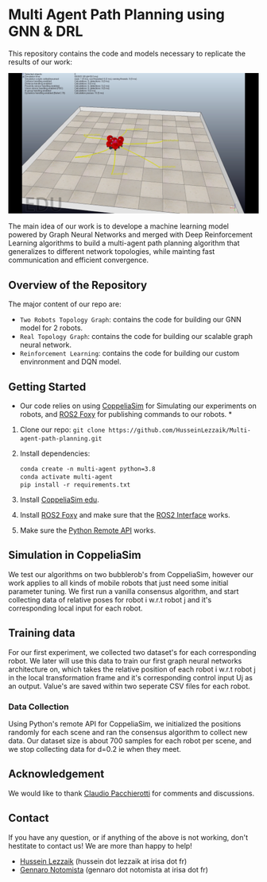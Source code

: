 # Multi Agent Path Planning using GNN & DRL

This repository contains the code and models necessary to replicate the results of our work:

<p>
<img src="consensus_graph.PNG" width="1000" >
</p>

The main idea of our work is to develope a machine learning model powered by Graph Neural Networks and merged with Deep Reinforcement Learning algorithms 
to build a multi-agent path planning algorithm that generalizes to different network topologies, while mainting fast communication and efficient convergence.

## Overview of the Repository

The major content of our repo are:

* `Two Robots Topology Graph`: contains the code for building our GNN model for 2 robots.
* `Real Topology Graph`: contains the code for building our scalable graph neural network.
* `Reinforcement Learning`: contains the code for building our custom envinronment and DQN model.

## Getting Started
* Our code relies on using [CoppeliaSim](https://www.coppeliarobotics.com/)  for Simulating our experiments on robots, and [ROS2 Foxy](https://docs.ros.org/en/foxy/index.html) for publishing commands to our robots. *

1.  Clone our repo: `git clone https://github.com/HusseinLezzaik/Multi-agent-path-planning.git`

2.  Install dependencies:
    ```
    conda create -n multi-agent python=3.8
    conda activate multi-agent
    pip install -r requirements.txt
    ```
    
3. Install [CoppeliaSim edu](https://www.coppeliarobotics.com/downloads).

4. Install [ROS2 Foxy](https://docs.ros.org/en/foxy/Installation.html) and make sure that the [ROS2 Interface](https://www.coppeliarobotics.com/helpFiles/en/ros2Interface.htm) works.

5. Make sure the [Python Remote API](https://www.coppeliarobotics.com/helpFiles/en/remoteApiFunctionsPython.htm) works.


## Simulation in CoppeliaSim 
We test our algorithms on two bubblerob's from CoppeliaSim, however our work applies to all kinds of mobile robots that just need some initial parameter tuning.
We first run a vanilla consensus algorithm, and start collecting data of relative poses for robot i w.r.t robot j and it's corresponding local input for each robot.

## Training data
For our first experiment, we collected two dataset's for each corresponding robot. We later will use this data to train our first graph neural networks architecture on, 
which takes the relative position of each robot i w.r.t robot j in the local transformation frame and it's corresponding control input Uj as an output. Value's are saved within two seperate 
CSV files for each robot. 

### Data Collection 
Using Python's remote API for CoppeliaSim, we initialized the positions randomly for each scene and ran the consensus algorithm to collect new data. Our dataset size is about 700 samples for each robot per scene,
and we stop collecting data for d=0.2 ie when they meet.

## Acknowledgement
We would like to thank [Claudio Pacchierotti](https://team.inria.fr/rainbow/team/claudio-pacchierotti/) for comments and discussions.

## Contact
If you have any question, or if anything of the above is not working, don't hestitate to contact us! We are more than happy to help!
* [Hussein Lezzaik](https://www.husseinlezzaik.com/) (hussein dot lezzaik at irisa dot fr)
* [Gennaro Notomista](https://www.gnotomista.com/) (gennaro dot notomista at irisa dot fr)
